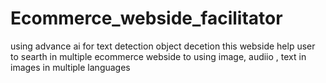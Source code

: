 # Ecommerce_webside_facilitator
using advance ai for text detection object decetion this webside help user to searth in multiple ecommerce webside to using image, audiio , text in images in multiple languages
